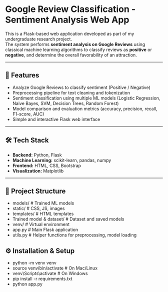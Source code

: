 # Google Review Classification - Sentiment Analysis Web App

This is a Flask-based web application developed as part of my undergraduate research project.  
The system performs **sentiment analysis on Google Reviews** using classical machine learning algorithms to classify reviews as **positive** or **negative**, and determine the overall favorability of an attraction.

---

## 🚀 Features
- Analyze Google Reviews to classify sentiment (Positive / Negative)  
- Preprocessing pipeline for text cleaning and tokenization  
- Sentiment classification using multiple ML models (Logistic Regression, Naive Bayes, SVM, Decision Trees, Random Forest)  
- Model comparison and evaluation metrics (accuracy, precision, recall, F1-score, AUC)  
- Simple and interactive Flask web interface  

---

## 🛠️ Tech Stack
- **Backend:** Python, Flask  
- **Machine Learning:** scikit-learn, pandas, numpy  
- **Frontend:** HTML, CSS, Bootstrap
- **Visualization:** Matplotlib  

---

## 📂 Project Structure

- models/ # Trained ML models
- static/ # CSS, JS, images
- templates/ # HTML templates
- Trained model & dataset/ # Dataset and saved models
- venv/ # Virtual environment
- app.py # Main Flask application
- utils.py # Helper functions for preprocessing, model loading

## ⚙️ Installation & Setup

- python -m venv venv
- source venv/bin/activate   # On Mac/Linux
- venv\Scripts\activate      # On Windows
- pip install -r requirements.txt
- python app.py